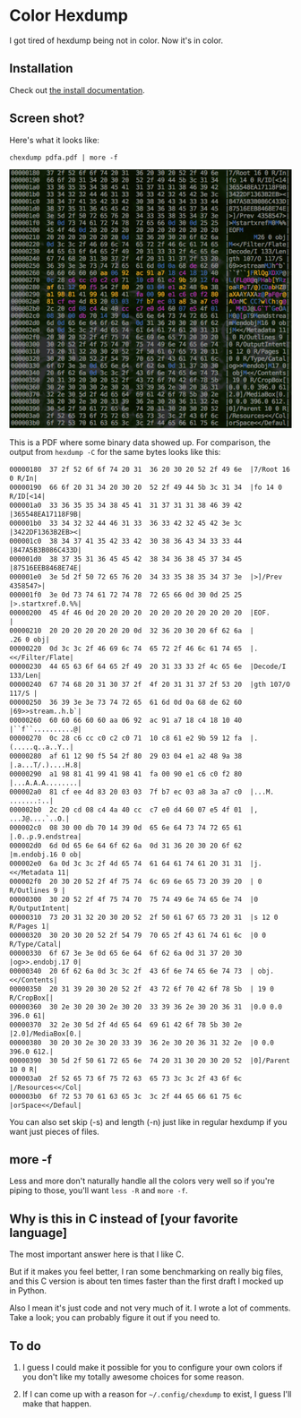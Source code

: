 Color Hexdump
=============

I got tired of hexdump being not in color. Now it's in color.

Installation
------------

Check out [the install documentation][install].

Screen shot?
------------

Here's what it looks like:

    chexdump pdfa.pdf | more -f

![chexdump pdfa.pdf][pdfa]

This is a PDF where some binary data showed up. For comparison, the
output from `hexdump -C` for the same bytes looks like this:

    00000180  37 2f 52 6f 6f 74 20 31  36 20 30 20 52 2f 49 6e  |7/Root 16 0 R/In|
    00000190  66 6f 20 31 34 20 30 20  52 2f 49 44 5b 3c 31 34  |fo 14 0 R/ID[<14|
    000001a0  33 36 35 35 34 38 45 41  31 37 31 31 38 46 39 42  |365548EA17118F9B|
    000001b0  33 34 32 32 44 46 31 33  36 33 42 32 45 42 3e 3c  |3422DF1363B2EB><|
    000001c0  38 34 37 41 35 42 33 42  30 38 36 43 34 33 33 44  |847A5B3B086C433D|
    000001d0  38 37 35 31 36 45 45 42  38 34 36 38 45 37 34 45  |87516EEB8468E74E|
    000001e0  3e 5d 2f 50 72 65 76 20  34 33 35 38 35 34 37 3e  |>]/Prev 4358547>|
    000001f0  3e 0d 73 74 61 72 74 78  72 65 66 0d 30 0d 25 25  |>.startxref.0.%%|
    00000200  45 4f 46 0d 20 20 20 20  20 20 20 20 20 20 20 20  |EOF.            |
    00000210  20 20 20 20 20 20 20 0d  32 36 20 30 20 6f 62 6a  |       .26 0 obj|
    00000220  0d 3c 3c 2f 46 69 6c 74  65 72 2f 46 6c 61 74 65  |.<</Filter/Flate|
    00000230  44 65 63 6f 64 65 2f 49  20 31 33 33 2f 4c 65 6e  |Decode/I 133/Len|
    00000240  67 74 68 20 31 30 37 2f  4f 20 31 31 37 2f 53 20  |gth 107/O 117/S |
    00000250  36 39 3e 3e 73 74 72 65  61 6d 0d 0a 68 de 62 60  |69>>stream..h.b`|
    00000260  60 60 66 60 60 aa 06 92  ac 91 a7 18 c4 18 10 40  |``f``..........@|
    00000270  0c 28 c6 cc c0 c2 c0 71  10 c8 61 e2 9b 59 12 fa  |.(.....q..a..Y..|
    00000280  af 61 12 90 f5 54 2f 80  29 03 04 e1 a2 48 9a 38  |.a...T/.)....H.8|
    00000290  a1 98 81 41 99 41 98 41  fa 00 90 e1 c6 c0 f2 80  |...A.A.A........|
    000002a0  81 cf ee 4d 83 20 03 03  7f b7 ec 03 a8 3a a7 c0  |...M. .......:..|
    000002b0  2c 20 cd 08 c4 4a 40 cc  c7 e0 d4 60 07 e5 4f 01  |, ...J@....`..O.|
    000002c0  08 30 00 db 70 14 39 0d  65 6e 64 73 74 72 65 61  |.0..p.9.endstrea|
    000002d0  6d 0d 65 6e 64 6f 62 6a  0d 31 36 20 30 20 6f 62  |m.endobj.16 0 ob|
    000002e0  6a 0d 3c 3c 2f 4d 65 74  61 64 61 74 61 20 31 31  |j.<</Metadata 11|
    000002f0  20 30 20 52 2f 4f 75 74  6c 69 6e 65 73 20 39 20  | 0 R/Outlines 9 |
    00000300  30 20 52 2f 4f 75 74 70  75 74 49 6e 74 65 6e 74  |0 R/OutputIntent|
    00000310  73 20 31 32 20 30 20 52  2f 50 61 67 65 73 20 31  |s 12 0 R/Pages 1|
    00000320  30 20 30 20 52 2f 54 79  70 65 2f 43 61 74 61 6c  |0 0 R/Type/Catal|
    00000330  6f 67 3e 3e 0d 65 6e 64  6f 62 6a 0d 31 37 20 30  |og>>.endobj.17 0|
    00000340  20 6f 62 6a 0d 3c 3c 2f  43 6f 6e 74 65 6e 74 73  | obj.<</Contents|
    00000350  20 31 39 20 30 20 52 2f  43 72 6f 70 42 6f 78 5b  | 19 0 R/CropBox[|
    00000360  30 2e 30 20 30 2e 30 20  33 39 36 2e 30 20 36 31  |0.0 0.0 396.0 61|
    00000370  32 2e 30 5d 2f 4d 65 64  69 61 42 6f 78 5b 30 2e  |2.0]/MediaBox[0.|
    00000380  30 20 30 2e 30 20 33 39  36 2e 30 20 36 31 32 2e  |0 0.0 396.0 612.|
    00000390  30 5d 2f 50 61 72 65 6e  74 20 31 30 20 30 20 52  |0]/Parent 10 0 R|
    000003a0  2f 52 65 73 6f 75 72 63  65 73 3c 3c 2f 43 6f 6c  |/Resources<</Col|
    000003b0  6f 72 53 70 61 63 65 3c  3c 2f 44 65 66 61 75 6c  |orSpace<</Defaul|

You can also set skip (-s) and length (-n) just like in regular hexdump
if you want just pieces of files.

more -f
-------

Less and more don't naturally handle all the colors very well so if
you're piping to those, you'll want `less -R` and `more -f`.

Why is this in C instead of [your favorite language]
----------------------------------------------------

The most important answer here is that I like C.

But if it makes you feel better, I ran some benchmarking on really big
files, and this C version is about ten times faster than the first draft
I mocked up in Python.

Also I mean it's just code and not very much of it. I wrote a lot of
comments. Take a look; you can probably figure it out if you need to.

To do
-----

1.  I guess I could make it possible for you to configure your own
    colors if you don't like my totally awesome choices for some reason.

2.  If I can come up with a reason for `~/.config/chexdump` to exist, I
    guess I'll make that happen.

[pdfa]:     doc/pdfa.png
[install]:  INSTALL.md
